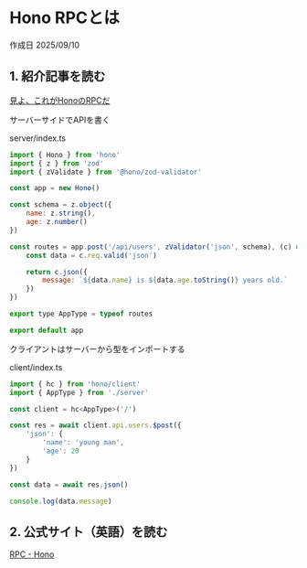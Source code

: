 # Hono RPCとは

作成日 2025/09/10

## 1. 紹介記事を読む

[見よ、これがHonoのRPCだ](https://zenn.dev/yusukebe/articles/a00721f8b3b92e)

サーバーサイドでAPIを書く

server/index.ts

```javascript
import { Hono } from 'hono'
import { z } from 'zod'
import { zValidate } from '@hono/zod-validator'

const app = new Hono()

const schema = z.object({
    name: z.string(),
    age: z.number()
})

const routes = app.post('/api/users', zValidator('json', schema), (c) => {
    const data = c.req.valid('json')

    return c.json({
        message: `${data.name} is ${data.age.toString()} years old.`
    })
})

export type AppType = typeof routes

export default app
```

クライアントはサーバーから型をインポートする

client/index.ts

```javascript
import { hc } from 'hono/client'
import { AppType } from './server'

const client = hc<AppType>('/')

const res = await client.api.users.$post({
    'json': {
        'name': 'young man',
        'age': 20
    }
})

const data = await res.json()

console.log(data.message)
```

## 2. 公式サイト（英語）を読む

[RPC - Hono](https://hono.dev/docs/guides/rpc)
